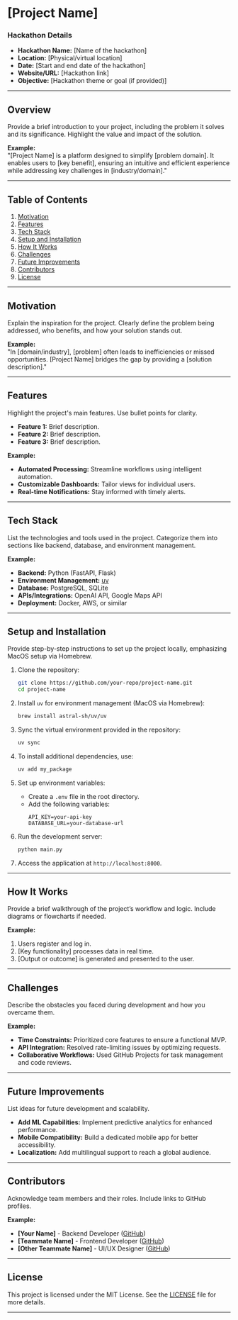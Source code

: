 
# **[Project Name]**

### **Hackathon Details**
- **Hackathon Name:** [Name of the hackathon]  
- **Location:** [Physical/virtual location]  
- **Date:** [Start and end date of the hackathon]  
- **Website/URL:** [Hackathon link]  
- **Objective:** [Hackathon theme or goal (if provided)]  

---

## **Overview**
Provide a brief introduction to your project, including the problem it solves and its significance. Highlight the value and impact of the solution.

**Example:**  
"[Project Name] is a platform designed to simplify [problem domain]. It enables users to [key benefit], ensuring an intuitive and efficient experience while addressing key challenges in [industry/domain]."

---

## **Table of Contents**
1. [Motivation](#motivation)  
2. [Features](#features)  
3. [Tech Stack](#tech-stack)  
4. [Setup and Installation](#setup-and-installation)  
5. [How It Works](#how-it-works)  
6. [Challenges](#challenges)  
7. [Future Improvements](#future-improvements)  
8. [Contributors](#contributors)  
9. [License](#license)

---

## **Motivation**
Explain the inspiration for the project. Clearly define the problem being addressed, who benefits, and how your solution stands out.

**Example:**  
"In [domain/industry], [problem] often leads to inefficiencies or missed opportunities. [Project Name] bridges the gap by providing a [solution description]."

---

## **Features**
Highlight the project's main features. Use bullet points for clarity.

- **Feature 1:** Brief description.  
- **Feature 2:** Brief description.  
- **Feature 3:** Brief description.  

**Example:**  
- **Automated Processing:** Streamline workflows using intelligent automation.  
- **Customizable Dashboards:** Tailor views for individual users.  
- **Real-time Notifications:** Stay informed with timely alerts.  

---

## **Tech Stack**
List the technologies and tools used in the project. Categorize them into sections like backend, database, and environment management.

**Example:**  
- **Backend:** Python (FastAPI, Flask)  
- **Environment Management:** [uv](https://docs.astral.sh/uv/)  
- **Database:** PostgreSQL, SQLite  
- **APIs/Integrations:** OpenAI API, Google Maps API  
- **Deployment:** Docker, AWS, or similar  

---

## **Setup and Installation**
Provide step-by-step instructions to set up the project locally, emphasizing MacOS setup via Homebrew.

1. Clone the repository:  
   ```bash
   git clone https://github.com/your-repo/project-name.git
   cd project-name
   ```

2. Install `uv` for environment management (MacOS via Homebrew):  
   ```bash
   brew install astral-sh/uv/uv
   ```

3. Sync the virtual environment provided in the repository:  
   ```bash
   uv sync
   ```

4. To install additional dependencies, use:  
   ```bash
   uv add my_package
   ```

5. Set up environment variables:  
   - Create a `.env` file in the root directory.  
   - Add the following variables:  
     ```
     API_KEY=your-api-key
     DATABASE_URL=your-database-url
     ```

6. Run the development server:  
   ```bash
   python main.py
   ```

7. Access the application at `http://localhost:8000`.

---

## **How It Works**
Provide a brief walkthrough of the project’s workflow and logic. Include diagrams or flowcharts if needed.

**Example:**  
1. Users register and log in.  
2. [Key functionality] processes data in real time.  
3. [Output or outcome] is generated and presented to the user.  

---

## **Challenges**
Describe the obstacles you faced during development and how you overcame them.

**Example:**  
- **Time Constraints:** Prioritized core features to ensure a functional MVP.  
- **API Integration:** Resolved rate-limiting issues by optimizing requests.  
- **Collaborative Workflows:** Used GitHub Projects for task management and code reviews.  

---

## **Future Improvements**
List ideas for future development and scalability.

- **Add ML Capabilities:** Implement predictive analytics for enhanced performance.  
- **Mobile Compatibility:** Build a dedicated mobile app for better accessibility.  
- **Localization:** Add multilingual support to reach a global audience.  

---

## **Contributors**
Acknowledge team members and their roles. Include links to GitHub profiles.

**Example:**  
- **[Your Name]** - Backend Developer ([GitHub](https://github.com/yourusername))  
- **[Teammate Name]** - Frontend Developer ([GitHub](https://github.com/teammateusername))  
- **[Other Teammate Name]** - UI/UX Designer ([GitHub](https://github.com/otherusername))  

---

## **License**
This project is licensed under the MIT License. See the [LICENSE](LICENSE) file for more details.

---
